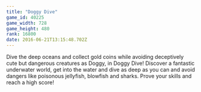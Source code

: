 ```yaml
---
title: "Doggy Dive"
game_id: 40225
game_width: 728
game_height: 480
rank: 16800
date: 2016-06-21T13:15:48.702Z
---
```

Dive the deep oceans and collect gold coins while avoiding deceptively cute but dangerous creatures as Doggy, in Doggy Dive! Discover a fantastic underwater world, get into the water and dive as deep as you can and avoid dangers like poisonous jellyfish, blowfish and sharks. Prove your skills and reach a high score!